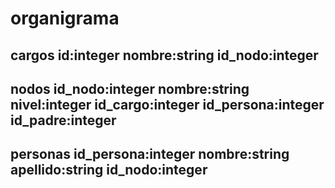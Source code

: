 # organigrama

cargos
  id:integer
  nombre:string
  id_nodo:integer
---------------------
nodos
  id_nodo:integer
  nombre:string
  nivel:integer
  id_cargo:integer
  id_persona:integer
  id_padre:integer
---------------------
personas
  id_persona:integer
  nombre:string
  apellido:string
  id_nodo:integer
---------------------